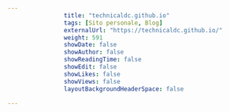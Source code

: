 ---
                title: "technicaldc.github.io"
                tags: [Sito personale, Blog]
                externalUrl: "https://technicaldc.github.io/"
                weight: 591
                showDate: false
                showAuthor: false
                showReadingTime: false
                showEdit: false
                showLikes: false
                showViews: false
                layoutBackgroundHeaderSpace: false
                ---


